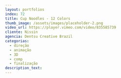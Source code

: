 ```yaml
---
layout: portfolios
index: 72
title: Cup Noodles - 12 Colors
thumb_image: /assets/images/placeholder-2.png
video_url: https://player.vimeo.com/video/835585739
cliente: Nissin
agencia: Dentsu Creative Brazil
categorias:
  - direção
  - animação
  - 3D
  - comp
  - finalização
description_text:
---
```

